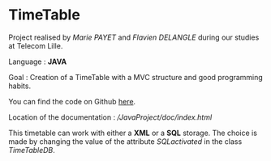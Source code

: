 # TimeTable
Project realised by *Marie PAYET* and *Flavien DELANGLE* during our studies at Telecom Lille.

Language : **JAVA**

Goal : Creation of a TimeTable with a MVC structure and good programming habits.

You can find the code on Github [here](https://github.com/flaviendelangle/TimeTable).

Location of the documentation : */JavaProject/doc/index.html*

This timetable can work with either a **XML** or a **SQL** storage. The choice is made by changing the value of the attribute *SQLactivated* in the class *TimeTableDB*.